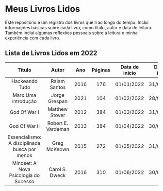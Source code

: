 # Meus Livros Lidos
Este repositório é um registro dos livros que li ao longo do tempo. Inclui informações básicas sobre cada livro, como título, autor e data de leitura. Também inclui algumas reflexões pessoais sobre a leitura e minha experiência com cada livro.
## Lista de Livros Lidos em 2022
| Título | Autor | Ano | Páginas | Data de início | Data de início |
| :---: | :---: | :---: | :---: | :---: | :---: |
| Hackeando Tudo | Raiam Santos | 2016 | 176 | 01/01/2022 | 31/01/2022 |
| Marx Uma introdução | Jorge Grespan | 2021 | 104 | 01/02/2022 | 28/02/2022 |
| God Of War I | Matthew Stover | 2012 | 384 | 01/03/2022 | 31/03/2022 |
| God Of War II | Robert E. Vardeman | 2013 | 384 | 01/04/2022 | 30/04/2022 |
| Essencialismo: A disciplinada busca por menos | Greg McKeown | 2015 | 272 | 01/05/2022 | 31/05/2022 |
| Mindset: A Nova Psicologia do Sucesso | Carol S. Dweck | 2016 | 310 | 01/06/2022 | 30/06/2022 |

